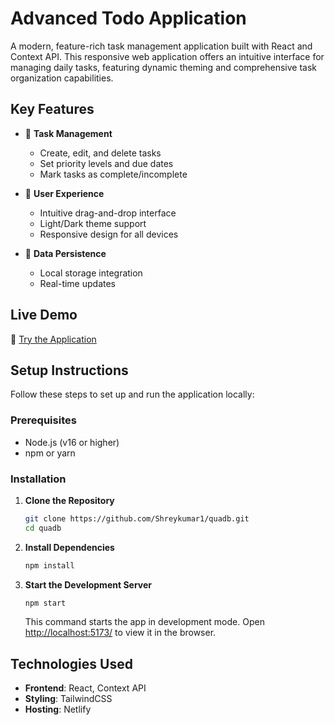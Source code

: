 # Advanced Todo Application

A modern, feature-rich task management application built with React and Context API. This responsive web application offers an intuitive interface for managing daily tasks, featuring dynamic theming and comprehensive task organization capabilities.

## Key Features

- 📝 **Task Management**
  - Create, edit, and delete tasks
  - Set priority levels and due dates
  - Mark tasks as complete/incomplete
  
- 🎨 **User Experience**
  - Intuitive drag-and-drop interface
  - Light/Dark theme support
  - Responsive design for all devices
  
- 💾 **Data Persistence**
  - Local storage integration
  - Real-time updates
  
## Live Demo

🚀 [Try the Application](https://quadb-tech-sk.netlify.app/)

## Setup Instructions

Follow these steps to set up and run the application locally:

### Prerequisites

- Node.js (v16 or higher)
- npm or yarn

### Installation

1. **Clone the Repository**
   ```bash
   git clone https://github.com/Shreykumar1/quadb.git
   cd quadb
   ```

2. **Install Dependencies**
   ```bash
   npm install
   ```

3. **Start the Development Server**
   ```bash
   npm start
   ```
   This command starts the app in development mode. Open [http://localhost:5173/](http://localhost:5173/) to view it in the browser.

## Technologies Used

- **Frontend**: React, Context API
- **Styling**: TailwindCSS
- **Hosting**: Netlify

